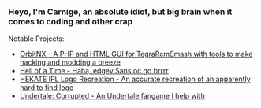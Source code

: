 ### Heyo, I'm Carnige, an absolute idiot, but big brain when it comes to coding and other crap

Notable Projects:
- [OrbitNX - A PHP and HTML GUI for TegraRcmSmash with tools to make hacking and modding a breeze](https://github.com/kckarnige/orbitNX/)
- [Hell of a Time - Haha, edgey Sans oc go brrrr](https://kckarnige.github.io/hoat/)
- [HEKATE IPL Logo Recreation - An accurate recreation of an apparently hard to find logo](https://github.com/kckarnige/hekate-logo/)
- [Undertale: Corrupted - An Undertale fangame I help with](https://gamejolt.com/games/Corrupted/418488)
